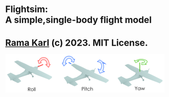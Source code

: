 # Flightsim:<br> A simple,single-body flight model
# [Rama Karl](http://ramakarl) (c) 2023. MIT License.

<img src="https://github.com/ramakarl/Flightsim/blob/main/docs/fig01.png" width="600" />
